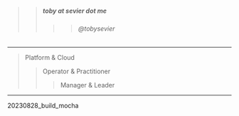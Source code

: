

> 
>> ##### toby at sevier dot me
>>>> ###### @tobysevier

---

> Platform & Cloud
>> Operator & Practitioner
>>> Manager & Leader

---



20230828_build_mocha